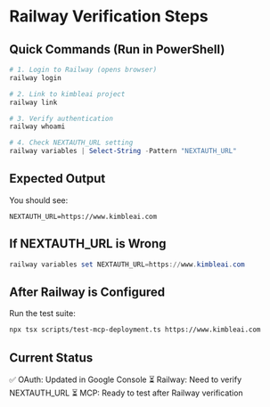 # Railway Verification Steps

## Quick Commands (Run in PowerShell)

```powershell
# 1. Login to Railway (opens browser)
railway login

# 2. Link to kimbleai project
railway link

# 3. Verify authentication
railway whoami

# 4. Check NEXTAUTH_URL setting
railway variables | Select-String -Pattern "NEXTAUTH_URL"
```

## Expected Output

You should see:
```
NEXTAUTH_URL=https://www.kimbleai.com
```

## If NEXTAUTH_URL is Wrong

```powershell
railway variables set NEXTAUTH_URL=https://www.kimbleai.com
```

## After Railway is Configured

Run the test suite:
```bash
npx tsx scripts/test-mcp-deployment.ts https://www.kimbleai.com
```

## Current Status

✅ OAuth: Updated in Google Console
⏳ Railway: Need to verify NEXTAUTH_URL
⏳ MCP: Ready to test after Railway verification
